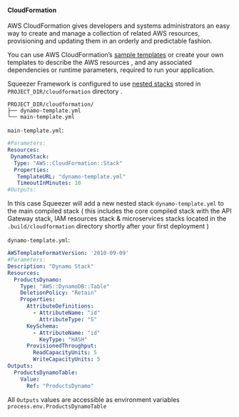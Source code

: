 #### CloudFormation

AWS CloudFormation gives developers and systems administrators an easy way to create and manage a 
collection of related AWS resources, provisioning and updating them in an orderly and predictable fashion.

You can use AWS CloudFormation’s [sample templates](https://aws.amazon.com/cloudformation/aws-cloudformation-templates/) or create your own templates to describe the AWS resources
, and any associated dependencies or runtime parameters, required to run your application. 

Squeezer Framework is configured to use [nested stacks](http://docs.aws.amazon.com/AWSCloudFormation/latest/UserGuide/aws-properties-stack.html)
stored in `PROJECT_DIR/cloudformation` directory .

```
PROJECT_DIR/cloudformation/
├── dynamo-template.yml
└── main-template.yml
```

`main-template.yml`:

```yaml
#Parameters:
Resources:
 DynamoStack:
  Type: "AWS::CloudFormation::Stack"
  Properties:
   TemplateURL: "dynamo-template.yml"
   TimeoutInMinutes: 10
#Outputs:
```

In this case Squeezer will add a new nested stack `dynamo-template.yml` to the main compiled stack 
( this includes the core compiled stack with the API Gateway stack, IAM resources stack 
& microservices stacks located in the `.build/cloudformation` directory shortly after your first deployment  )

`dynamo-template.yml`:

```yaml
AWSTemplateFormatVersion: '2010-09-09'
#Parameters:
Description: "Dynamo Stack"
Resources:
  ProductsDynamo:
    Type: "AWS::DynamoDB::Table"
    DeletionPolicy: "Retain"
    Properties:
      AttributeDefinitions:
        - AttributeName: "id"
          AttributeType: "S"
      KeySchema:
        - AttributeName: "id"
          KeyType: "HASH"
      ProvisionedThroughput:
        ReadCapacityUnits: 5
        WriteCapacityUnits: 5
Outputs:
  ProductsDynamoTable:
    Value:
      Ref: "ProductsDynamo"
```

All `Outputs` values are accessible as environment variables `process.env.ProductsDynamoTable` 
